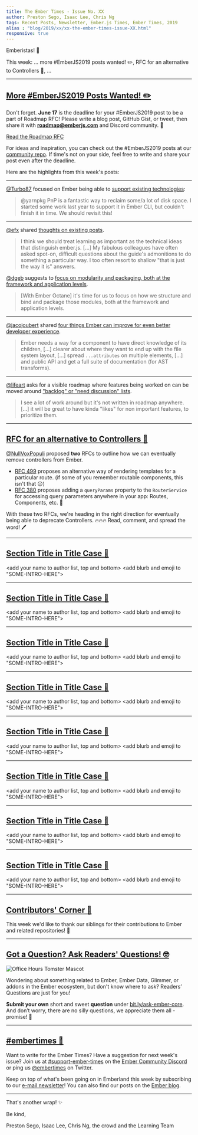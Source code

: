 ```yaml
---
title: The Ember Times - Issue No. XX
author: Preston Sego, Isaac Lee, Chris Ng
tags: Recent Posts, Newsletter, Ember.js Times, Ember Times, 2019
alias : "blog/2019/xx/xx-the-ember-times-issue-XX.html"
responsive: true
---
```


<change date in alias and filename on day of send>

<SAYING-HELLO-IN-YOUR-FAVORITE-LANGUAGE> Emberistas! 🐹

This week:
...
more #EmberJS2019 posts wanted! ✏️, 
RFC for an alternative to Controllers 🥴,
...

---

## [More #EmberJS2019 Posts Wanted! ✏️](https://blog.emberjs.com/2019/05/20/ember-2019-roadmap-call-for-posts.html)

Don't forget. **June 17** is the deadline for your #EmberJS2019 post to be a part of Roadmap RFC! Please write a blog post, GitHub Gist, or tweet, then share it with **roadmap@emberjs.com** and Discord community. 🧡

<a class="ember-button ember-button--centered" href="https://blog.emberjs.com/2019/05/20/ember-2019-roadmap-call-for-posts.html">Read the Roadmap RFC</a>

For ideas and inspiration, you can check out the #EmberJS2019 posts at our [community repo](https://github.com/abhilashlr/emberjs2019-posts). If time's not on your side, feel free to write and share your post even after the deadline.

Here are the highlights from this week's posts:

---

[@Turbo87](https://github.com/Turbo87) focused on Ember being able to [support existing technologies](https://twitter.com/TobiasBieniek/status/1135790015177469952):

> @yarnpkg PnP is a fantastic way to reclaim some/a lot of disk space. I started some work last year to support it in Ember CLI, but couldn't finish it in time. We should revisit this!

---

[@efx](https://github.com/efx) shared [thoughts on existing posts](https://www.typedspace.com/2019-ember-js-roadmap/).

> I think we should treat learning as important as the technical ideas that distinguish ember.js. [...] My fabulous colleagues have often asked spot-on, difficult questions about the guide's admonitions to do something a particular way. I too often resort to shallow "that is just the way it is" answers.


[@dgeb](https://github.com/dgeb) suggests to [focus on modularity and packaging, both at the framework and application levels](https://www.cerebris.com/blog/2019/06/04/emberjs-2019/).

> [With Ember Octane] it's time for us to focus on how we structure and bind and package those modules, both at the framework and application levels.

---

[@jacojoubert](https://github.com/jacojoubert) shared [four things Ember can improve for even better developer experience](https://gist.github.com/jacojoubert/abfb45bdc8c4a2a5efdab3b37ed0d060).

> Ember needs a way for a component to have direct knowledge of its children, [...] clearer about where they want to end up with the file system layout, [...] spread `...attributes` on multiple elements, [...] and public API and get a full suite of documentation (for AST transforms).

---

[@lifeart](https://github.com/lifeart) asks for a visible roadmap where features being worked on can be moved around ["backlog" or "need discussion" lists](https://gist.github.com/lifeart/71c4aa33fc85874d3cc9cdedd2a22684).

> I see a lot of work around but it's not written in roadmap anywhere. [...] it will be great to have kinda "likes" for non important features, to prioritize them.

---

## [RFC for an alternative to Controllers 🥴](https://github.com/emberjs/rfcs/pull/499)
[@NullVoxPopuli](https://github.com/NullVoxPopuli) proposed **two** RFCs to outline how we can eventually remove controllers from Ember.
 - [RFC 499](https://github.com/emberjs/rfcs/pull/499) proposes an alternative way of rendering templates for a particular route. (if some of you remember routable components, this isn't that 😉)
 - [RFC 380](https://github.com/emberjs/rfcs/pull/380) proposes adding a `queryParams` property to the `RouterService` for accessing query parameters anywhere in your app: Routes, Components, etc. 🎉
 
With these two RFCs, we're heading in the right direction for eventually being able to deprecate Controllers. 🔥🔥🔥 Read, comment, and spread the word! 🖊️

---

## [Section Title in Title Case 🐹](#section-url)
<change section title emoji>
<consider adding some bold to your paragraph>
  
<add your name to author list, top and bottom>
<add blurb and emoji to "SOME-INTRO-HERE">

---

## [Section Title in Title Case 🐹](#section-url)
<change section title emoji>
<consider adding some bold to your paragraph>
  
<add your name to author list, top and bottom>
<add blurb and emoji to "SOME-INTRO-HERE">
  
---

## [Section Title in Title Case 🐹](#section-url)
<change section title emoji>
<consider adding some bold to your paragraph>
  
<add your name to author list, top and bottom>
<add blurb and emoji to "SOME-INTRO-HERE">
  
---

## [Section Title in Title Case 🐹](#section-url)
<change section title emoji>
<consider adding some bold to your paragraph>
  
<add your name to author list, top and bottom>
<add blurb and emoji to "SOME-INTRO-HERE">
  
---

## [Section Title in Title Case 🐹](#section-url)
<change section title emoji>
<consider adding some bold to your paragraph>
  
<add your name to author list, top and bottom>
<add blurb and emoji to "SOME-INTRO-HERE">
  
---

## [Section Title in Title Case 🐹](#section-url)
<change section title emoji>
<consider adding some bold to your paragraph>
  
<add your name to author list, top and bottom>
<add blurb and emoji to "SOME-INTRO-HERE">
  
---

## [Section Title in Title Case 🐹](#section-url)
<change section title emoji>
<consider adding some bold to your paragraph>
  
<add your name to author list, top and bottom>
<add blurb and emoji to "SOME-INTRO-HERE">
  
---

## [Section Title in Title Case 🐹](#section-url)
<change section title emoji>
<consider adding some bold to your paragraph>
  
<add your name to author list, top and bottom>
<add blurb and emoji to "SOME-INTRO-HERE">
  
---

## [Contributors' Corner 👏](https://guides.emberjs.com/release/contributing/repositories/)

<p>This week we'd like to thank our siblings for their contributions to Ember and related repositories! 💖</p>

---

## [Got a Question? Ask Readers' Questions! 🤓](https://docs.google.com/forms/d/e/1FAIpQLScqu7Lw_9cIkRtAiXKitgkAo4xX_pV1pdCfMJgIr6Py1V-9Og/viewform)

<div class="blog-row">
  <img class="float-right small transparent padded" alt="Office Hours Tomster Mascot" title="Readers' Questions" src="/images/tomsters/officehours.png" />

  <p>Wondering about something related to Ember, Ember Data, Glimmer, or addons in the Ember ecosystem, but don't know where to ask? Readers’ Questions are just for you!</p>

<p><strong>Submit your own</strong> short and sweet <strong>question</strong> under <a href="https://bit.ly/ask-ember-core" target="rq">bit.ly/ask-ember-core</a>. And don’t worry, there are no silly questions, we appreciate them all - promise! 🤞</p>

</div>

---

## [#embertimes 📰](https://blog.emberjs.com/tags/newsletter.html) 

Want to write for the Ember Times? Have a suggestion for next week's issue? Join us at [#support-ember-times](https://discordapp.com/channels/480462759797063690/485450546887786506) on the [Ember Community Discord](https://discordapp.com/invite/zT3asNS) or ping us [@embertimes](https://twitter.com/embertimes) on Twitter.

Keep on top of what's been going on in Emberland this week by subscribing to our [e-mail newsletter](https://the-emberjs-times.ongoodbits.com/)! You can also find our posts on the [Ember blog](https://emberjs.com/blog/tags/newsletter.html).

---

That's another wrap! ✨

Be kind,

Preston Sego, Isaac Lee, Chris Ng, the crowd and the Learning Team
